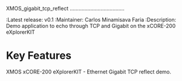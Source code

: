 XMOS_gigabit_tcp_reflect
.....................................

:Latest release: v0.1
:Maintainer: Carlos Minamisava Faria
:Description: Demo application to echo through TCP and Gigabit on the xCORE-200 eXplorerKIT



Key Features
================================

XMOS xCORE-200 eXplorerKIT - Ethernet Gigabit TCP reflect demo.